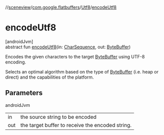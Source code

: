 //[sceneview](../../../index.md)/[com.google.flatbuffers](../index.md)/[Utf8](index.md)/[encodeUtf8](encode-utf8.md)

# encodeUtf8

[androidJvm]\
abstract fun [encodeUtf8](encode-utf8.md)(in: [CharSequence](https://developer.android.com/reference/kotlin/java/lang/CharSequence.html), out: [ByteBuffer](https://developer.android.com/reference/kotlin/java/nio/ByteBuffer.html))

Encodes the given characters to the target [ByteBuffer](https://developer.android.com/reference/kotlin/java/nio/ByteBuffer.html) using UTF-8 encoding. 

Selects an optimal algorithm based on the type of [ByteBuffer](https://developer.android.com/reference/kotlin/java/nio/ByteBuffer.html) (i.e. heap or direct) and the capabilities of the platform.

## Parameters

androidJvm

| | |
|---|---|
| in | the source string to be encoded |
| out | the target buffer to receive the encoded string. |
